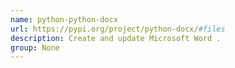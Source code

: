 ```yaml
---
name: python-python-docx
url: https://pypi.org/project/python-docx/#files
description: Create and update Microsoft Word .
group: None
---
```

